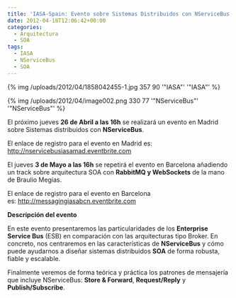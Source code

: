 ```yaml
---
title: 'IASA-Spain: Evento sobre Sistemas Distribuidos con NServiceBus en Madrid y Barcelona'
date: 2012-04-18T12:06:42+00:00
categories:
  - Arquitectura
  - SOA
tags:
  - IASA
  - NServiceBus
  - SOA
---
```

{% img /uploads/2012/04/1858042455-1.jpg 357 90 '"IASA"' '"IASA"' %}

{% img /uploads/2012/04/image002.png 330 77 '"NServiceBus"' '"NServiceBus"' %}

El próximo jueves **26 de Abril a las 16h** se realizará un evento en Madrid sobre Sistemas distribuidos con **NServiceBus**.
  
El enlace de registro para el evento en Madrid es: <a href="http://nservicebusiasamad.eventbrite.com" target="_blank">http://nservicebusiasamad.eventbrite.com</a>

El jueves **3 de Mayo a las 16h** se repetirá el evento en Barcelona añadiendo un track sobre arquitectura SOA con **RabbitMQ y WebSockets** de la mano de Braulio Megías.
  
El enlace de registro para el evento en Barcelona es: <a href="http://messagingiasabcn.eventbrite.com" target="_blank">http://messagingiasabcn.eventbrite.com</a>

**Descripción del evento**

En este evento presentaremos las particularidades de los **Enterprise Service Bus** (ESB) en comparación con las arquitecturas tipo Broker. En concreto, nos centraremos en las características de **NServiceBus** y cómo puede ayudarnos a diseñar sistemas distribuidos **SOA** de forma robusta, fiable y escalable.

Finalmente veremos de forma teórica y práctica los patrones de mensajería que incluye NServiceBus: **Store & Forward**, **Request/Reply** y **Publish/Subscribe**.